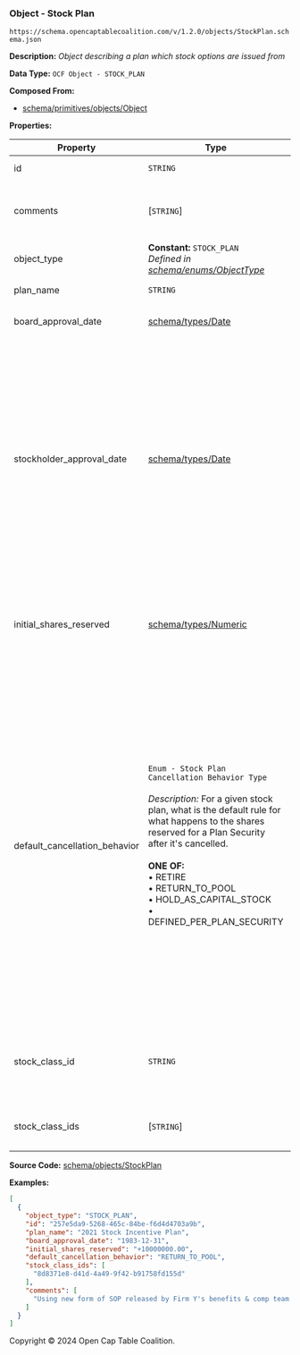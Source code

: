 ### Object - Stock Plan

`https://schema.opencaptablecoalition.com/v/1.2.0/objects/StockPlan.schema.json`

**Description:** _Object describing a plan which stock options are issued from_

**Data Type:** `OCF Object - STOCK_PLAN`

**Composed From:**

- [schema/primitives/objects/Object](../primitives/objects/Object.md)

**Properties:**

| Property                      | Type                                                                                                                                                                                                                                                                                                                                                 | Description                                                                                                                                                                                                                                                                                                                                                                                                                              | Required   |
| ----------------------------- | ---------------------------------------------------------------------------------------------------------------------------------------------------------------------------------------------------------------------------------------------------------------------------------------------------------------------------------------------------- | ---------------------------------------------------------------------------------------------------------------------------------------------------------------------------------------------------------------------------------------------------------------------------------------------------------------------------------------------------------------------------------------------------------------------------------------- | ---------- |
| id                            | `STRING`                                                                                                                                                                                                                                                                                                                                             | Identifier for the object                                                                                                                                                                                                                                                                                                                                                                                                                | `REQUIRED` |
| comments                      | [`STRING`]                                                                                                                                                                                                                                                                                                                                           | Unstructured text comments related to and stored for the object                                                                                                                                                                                                                                                                                                                                                                          | -          |
| object_type                   | **Constant:** `STOCK_PLAN`</br>_Defined in [schema/enums/ObjectType](../enums/ObjectType.md)_                                                                                                                                                                                                                                                        | Object type field                                                                                                                                                                                                                                                                                                                                                                                                                        | `REQUIRED` |
| plan_name                     | `STRING`                                                                                                                                                                                                                                                                                                                                             | Name for the stock plan                                                                                                                                                                                                                                                                                                                                                                                                                  | `REQUIRED` |
| board_approval_date           | [schema/types/Date](../types/Date.md)                                                                                                                                                                                                                                                                                                                | Date on which board approved the plan                                                                                                                                                                                                                                                                                                                                                                                                    | -          |
| stockholder_approval_date     | [schema/types/Date](../types/Date.md)                                                                                                                                                                                                                                                                                                                | This optional field tracks when the stockholders approved this stock plan. This is intended for use by US companies that want to issue Incentive Stock Options (ISOs), as the issuing StockPlan must receive shareholder approval within a specified time frame in order to issue valid ISOs.                                                                                                                                            | -          |
| initial_shares_reserved       | [schema/types/Numeric](../types/Numeric.md)                                                                                                                                                                                                                                                                                                          | The initial number of shares reserved in the pool for this stock plan by the Board or equivalent body.                                                                                                                                                                                                                                                                                                                                   | `REQUIRED` |
| default_cancellation_behavior | `Enum - Stock Plan Cancellation Behavior Type`</br></br>_Description:_ For a given stock plan, what is the default rule for what happens to the shares reserved for a Plan Security after it's cancelled.</br></br>**ONE OF:** </br>&bull; RETIRE </br>&bull; RETURN_TO_POOL </br>&bull; HOLD_AS_CAPITAL_STOCK </br>&bull; DEFINED_PER_PLAN_SECURITY | If a security issued under this Stock Plan is cancelled, what happens to the reserved shares by default? NOTE: for any given security issued from the pool, the Plan's default cancellation behavior can be overridden by subsequent transactions cancelling the reserved stock, returning it to pool or marking it as capital stock. The event chain should always control - do not rely on this field and fail to traverse the events. | -          |
| stock_class_id                | `STRING`                                                                                                                                                                                                                                                                                                                                             | [DEPRECATED in favor of stock_class_ids] Identifier of the StockClass object this plan is composed of.                                                                                                                                                                                                                                                                                                                                   | -          |
| stock_class_ids               | [`STRING`]                                                                                                                                                                                                                                                                                                                                           | Identifiers of StockClass objects this plan is composed of                                                                                                                                                                                                                                                                                                                                                                               | -          |

**Source Code:** [schema/objects/StockPlan](../../../../schema/objects/StockPlan.schema.json)

**Examples:**

```json
[
  {
    "object_type": "STOCK_PLAN",
    "id": "257e5da9-5268-465c-84be-f6d4d4703a9b",
    "plan_name": "2021 Stock Incentive Plan",
    "board_approval_date": "1983-12-31",
    "initial_shares_reserved": "+10000000.00",
    "default_cancellation_behavior": "RETURN_TO_POOL",
    "stock_class_ids": [
      "8d8371e8-d41d-4a49-9f42-b91758fd155d"
    ],
    "comments": [
      "Using new form of SOP released by Firm Y's benefits & comp team on 10/10/2021."
    ]
  }
]
```

Copyright © 2024 Open Cap Table Coalition.
